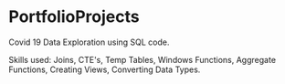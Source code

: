 # PortfolioProjects 
Covid 19 Data Exploration using SQL code.

Skills used: Joins, CTE's, Temp Tables, Windows Functions, Aggregate Functions, Creating Views, Converting Data Types.
